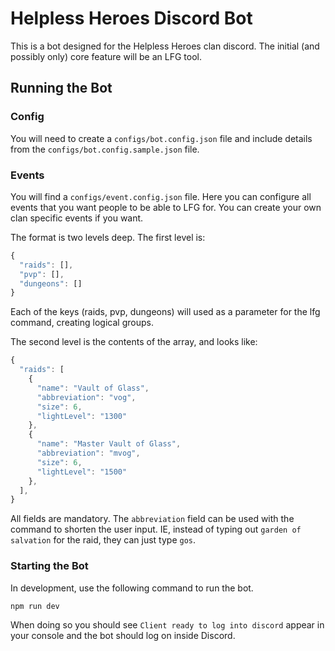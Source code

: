 # Helpless Heroes Discord Bot

This is a bot designed for the Helpless Heroes clan discord. The initial (and possibly only) core feature will be an LFG tool.

## Running the Bot

### Config

You will need to create a `configs/bot.config.json` file and include details from the `configs/bot.config.sample.json` file.

### Events

You will find a `configs/event.config.json` file. Here you can configure all events that you want people to be able to LFG for. You can create your own clan specific events if you want.

The format is two levels deep. The first level is:

```js
{
  "raids": [],
  "pvp": [],
  "dungeons": []
}
```

Each of the keys (raids, pvp, dungeons) will used as a parameter for the lfg command, creating logical groups.

The second level is the contents of the array, and looks like:

```js
{
  "raids": [
    {
      "name": "Vault of Glass",
      "abbreviation": "vog",
      "size": 6,
      "lightLevel": "1300"
    },
    {
      "name": "Master Vault of Glass",
      "abbreviation": "mvog",
      "size": 6,
      "lightLevel": "1500"
    },
  ],
}
```

All fields are mandatory. The `abbreviation` field can be used with the command to shorten the user input. IE, instead of typing out `garden of salvation` for the raid, they can just type `gos`.

### Starting the Bot

In development, use the following command to run the bot.

`npm run dev`

When doing so you should see `Client ready to log into discord` appear in your console and the bot should log on inside Discord.

